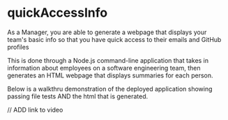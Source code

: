 # quickAccessInfo

As a Manager, you are able to generate a webpage that displays your team's basic info
so that you have quick access to their emails and GitHub profiles

This is done through a Node.js command-line application that takes in information about employees on a software engineering team, then generates an HTML webpage that displays summaries for each person.

Below is a walkthru demonstration of the deployed application showing passing file tests AND the html that is generated.

// ADD link to video
